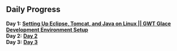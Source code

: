 ## Daily Progress

 **Day 1:** [**Setting Up Eclipse, Tomcat, and Java on Linux || GWT Glace Development Environment Setup**](docs/Day1-README.md) <br>
 **Day 2:** [**Day 2**](docs/Day2-README.md) <br>
 **Day 3:** [**Day 3**](docs/Day3-README.md) <br>
